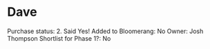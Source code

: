 # Dave

Purchase status: 2. Said Yes!
Added to Bloomerang: No
Owner: Josh Thompson
Shortlist for Phase 1?: No